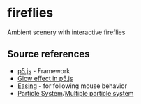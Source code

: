 # fireflies
Ambient scenery with interactive fireflies

## Source references
* [p5.js](https://p5js.org/) - Framework
* [Glow effect in p5.js](https://infosmith.biz/blog/it/p5js-blur-glow)
* [Easing](https://processing.org/examples/easing.html) - for following mouse behavior
* [Particle System](https://p5js.org/examples/simulate-particle-system.html)/[Multiple particle system](https://p5js.org/examples/simulate-multiple-particle-systems.html)